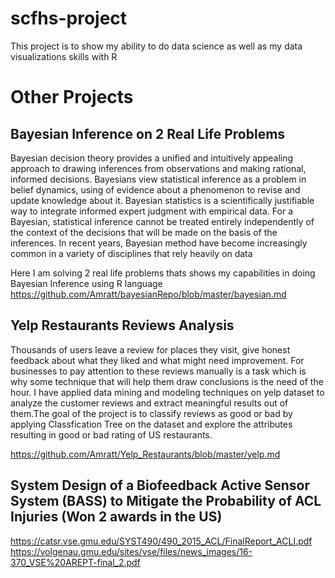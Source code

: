 # scfhs-project
This project is to show my ability to do data science as well as my data visualizations skills with R

# Other Projects
## Bayesian Inference on 2 Real Life Problems
Bayesian decision theory provides a unified and intuitively appealing approach to drawing inferences from observations and making rational, informed decisions. Bayesians view statistical inference as a problem in belief dynamics, using of evidence about a phenomenon to revise and update knowledge about it. Bayesian statistics is a scientifically justifiable way to integrate informed expert judgment with empirical data. For a Bayesian, statistical inference cannot be treated entirely independently of the context of the decisions that will be made on the basis of the inferences. In recent years, Bayesian method have become increasingly common in a variety of disciplines that rely heavily on data

Here I am solving 2 real life problems thats shows my capabilities in doing Bayesian Inference using R language
https://github.com/Amratt/bayesianRepo/blob/master/bayesian.md

## Yelp Restaurants Reviews Analysis
Thousands of users leave a review for places they visit, give honest feedback about what they liked and what might need improvement. For businesses to pay attention to these reviews manually is a task which is why some technique that will help them draw conclusions is the need of the hour. I have applied data mining and modeling techniques on yelp dataset to analyze the customer reviews and extract meaningful results out of them.The goal of the project is to classify reviews as good or bad by applying Classfication Tree on the dataset and explore the attributes resulting in good or bad rating of US restaurants.

https://github.com/Amratt/Yelp_Restaurants/blob/master/yelp.md

## System Design of a Biofeedback Active Sensor System (BASS) to Mitigate the Probability of ACL Injuries (Won 2 awards in the US)
https://catsr.vse.gmu.edu/SYST490/490_2015_ACL/FinalReport_ACLI.pdf
https://volgenau.gmu.edu/sites/vse/files/news_images/16-370_VSE%20AREPT-final_2.pdf


